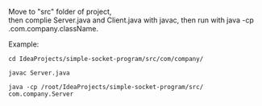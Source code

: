Move to "src" folder of project,  
then complie Server.java and Client.java with javac,
then run with java -cp .com.company.className.

Example:
	
	cd IdeaProjects/simple-socket-program/src/com/company/
	
	javac Server.java
	
	java -cp /root/IdeaProjects/simple-socket-program/src/ com.company.Server
